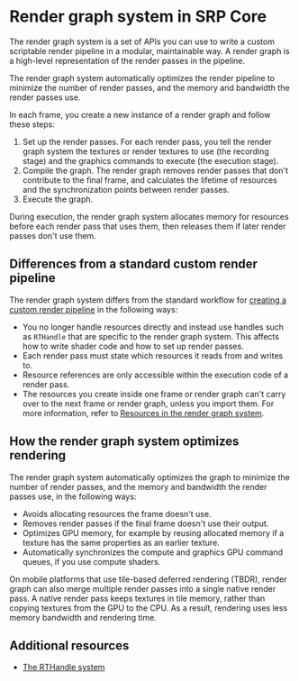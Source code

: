 # Render graph system in SRP Core

The render graph system is a set of APIs you can use to write a custom scriptable render pipeline in a modular, maintainable way. A render graph is a high-level representation of the render passes in the pipeline. 

The render graph system automatically optimizes the render pipeline to minimize the number of render passes, and the memory and bandwidth the render passes use.

In each frame, you create a new instance of a render graph and follow these steps:

1. Set up the render passes. For each render pass, you tell the render graph system the textures or render textures to use (the recording stage) and the graphics commands to execute (the execution stage).
2. Compile the graph. The render graph removes render passes that don't contribute to the final frame, and calculates the lifetime of resources and the synchronization points between render passes.
3. Execute the graph. 

During execution, the render graph system allocates memory for resources before each render pass that uses them, then releases them if later render passes don't use them.

## Differences from a standard custom render pipeline

The render graph system differs from the standard workflow for [creating a custom render pipeline](srp-custom.md) in the following ways:

- You no longer handle resources directly and instead use handles such as `RTHandle` that are specific to the render graph system. This affects how to write shader code and how to set up render passes.
- Each render pass must state which resources it reads from and writes to.
- Resource references are only accessible within the execution code of a render pass.
- The resources you create inside one frame or render graph can't carry over to the next frame or render graph, unless you import them. For more information, refer to [Resources in the render graph system](render-graph-resources.md).

## How the render graph system optimizes rendering

The render graph system automatically optimizes the graph to minimize the number of render passes, and the memory and bandwidth the render passes use, in the following ways:

- Avoids allocating resources the frame doesn't use.
- Removes render passes if the final frame doesn't use their output.
- Optimizes GPU memory, for example by reusing allocated memory if a texture has the same properties as an earlier texture.
- Automatically synchronizes the compute and graphics GPU command queues, if you use compute shaders.

On mobile platforms that use tile-based deferred rendering (TBDR), render graph can also merge multiple render passes into a single native render pass. A native render pass keeps textures in tile memory, rather than copying textures from the GPU to the CPU. As a result, rendering uses less memory bandwidth and rendering time.

## Additional resources

- [The RTHandle system](rthandle-system.md)
